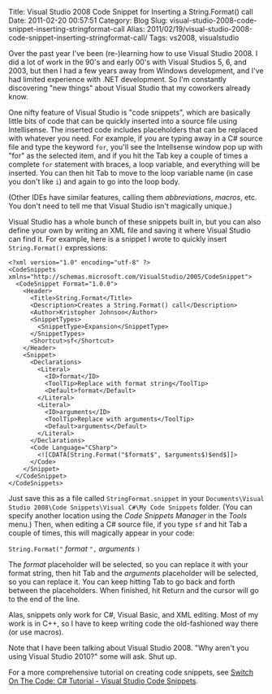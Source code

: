 Title: Visual Studio 2008 Code Snippet for Inserting a String.Format() call
Date: 2011-02-20 00:57:51
Category: Blog
Slug: visual-studio-2008-code-snippet-inserting-stringformat-call
Alias: 2011/02/19/visual-studio-2008-code-snippet-inserting-stringformat-call/
Tags: vs2008, visualstudio


Over the past year I've been (re-)learning how to use Visual&nbsp;Studio&nbsp;2008. I did a lot of work in the 90's and early 00's with Visual&nbsp;Studios 5, 6, and 2003, but then I had a few years away from Windows development, and I've had limited experience with .NET development.  So I'm constantly discovering "new things" about Visual&nbsp;Studio that my coworkers already know.

One nifty feature of Visual&nbsp;Studio is "code snippets", which are basically little bits of code that can be quickly inserted into a source file using Intellisense.  The inserted code includes placeholders that can be replaced with whatever you need.  For example, if you are typing away in a C# source file and type the keyword `for`, you'll see the Intellsense window pop up with "for" as the selected item, and if you hit the Tab key a couple of times a complete `for` statement with braces, a loop variable, and everything will be inserted.  You can then hit Tab to move to the loop variable name (in case you don't like `i`) and again to go into the loop body.

(Other IDEs have similar features, calling them _abbreviations_, _macros_, etc.  You don't need to tell me that Visual&nbsp;Studio isn't magically unique.)

Visual&nbsp;Studio has a whole bunch of these snippets built in, but you can also define your own by writing an XML file and saving it where Visual&nbsp;Studio can find it.  For example, here is a snippet I wrote to quickly insert `String.Format()` expressions:

    <?xml version="1.0" encoding="utf-8" ?>
    <CodeSnippets xmlns="http://schemas.microsoft.com/VisualStudio/2005/CodeSnippet">
      <CodeSnippet Format="1.0.0">
        <Header>
          <Title>String.Format</Title>
          <Description>Creates a String.Format() call</Description>
          <Author>Kristopher Johnson</Author>
          <SnippetTypes>
            <SnippetType>Expansion</SnippetType>
          </SnippetTypes>
          <Shortcut>sf</Shortcut>
        </Header>
        <Snippet>
          <Declarations>
            <Literal>
              <ID>format</ID>
              <ToolTip>Replace with format string</ToolTip>
              <Default>format</Default>
            </Literal>
            <Literal>
              <ID>arguments</ID>
              <ToolTip>Replace with arguments</ToolTip>
              <Default>arguments</Default>
            </Literal>
          </Declarations>
          <Code Language="CSharp">
            <![CDATA[String.Format("$format$", $arguments$)$end$]]>
          </Code>
        </Snippet>
      </CodeSnippet>
    </CodeSnippets>

Just save this as a file called `StringFormat.snippet` in your `Documents\Visual Studio 2008\Code Snippets\Visual C#\My Code Snippets` folder.  (You can specify another location using the _Code Snippets Manager_ in the _Tools_ menu.)  Then, when editing a C# source file, if you type `sf` and hit Tab a couple of times, this will magically appear in your code:

`String.Format("` *format* `",` *arguments* `)`

The _format_ placeholder will be selected, so you can replace it with your format string, then hit Tab and the _arguments_ placeholder will be selected, so you can replace it.  You can keep hitting Tab to go back and forth between the placeholders.  When finished, hit Return and the cursor will go to the end of the line.

Alas, snippets only work for C#, Visual&nbsp;Basic, and XML editing. Most of my work is in C++, so I have to keep writing code the old-fashioned way there (or use macros).

Note that I have been talking about Visual&nbsp;Studio&nbsp;2008.  "Why aren't you using Visual Studio&nbsp;2010?" some will ask.  Shut&nbsp;up.

For a more comprehensive tutorial on creating code snippets, see [Switch On The Code: C# Tutorial - Visual Studio Code Snippets](http://www.switchonthecode.com/tutorials/csharp-tutorial-visual-studio-code-snippets).
